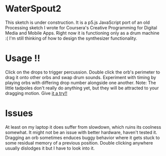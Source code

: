 # WaterSpout2

This sketch is under construction. It is a p5.js JavaScript port of an old Processing sketch I wrote for Coursera's Creative Programming for Digital Media and Mobile Apps. Right now it is functioning only as a drum machine :( I'm still thinking of how to design the synthesizer functionality. 

# Usage !!
Click on the drops to trigger percussion. Double click the orb's perimeter to drag it onto other orbs and swap drum sounds. Experiment with timing by playing orbs with differing drop number alongside one another. Note: The little tadpoles don't really do anything yet, but they will be attracted to your dragging motion. Give [it a try!!](https://rortms.github.io/WaterSpout2/)

# Issues

At least on my laptop it does suffer from slowdown, which ruins its coolness somewhat. It might not be an issue with better hardware, haven't tested it. Dragging an orb sometimes enduces buggy behavior where it gets stuck to some residual memory of a previous position. Double clicking anywhere usually dislodges it but I have to look into it.
